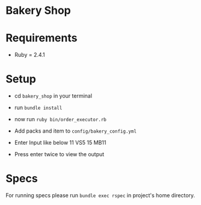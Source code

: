 # Bakery Shop

# Requirements
- Ruby = 2.4.1

# Setup
- cd `bakery_shop` in your terminal
- run `bundle install`
- now run `ruby bin/order_executor.rb`
- Add packs and item to `config/bakery_config.yml`
- Enter Input like below
  11 VS5
  15 MB11

  
- Press enter twice to view the output

# Specs
For running specs please run `bundle exec rspec` in project's home directory.
